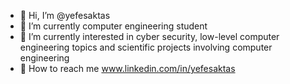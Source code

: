 - 👋 Hi, I’m @yefesaktas
- 🌱 I’m currently computer engineering student
- 👀 I’m currently interested in cyber security, low-level computer engineering topics and scientific projects involving computer engineering
- 📨 How to reach me www.linkedin.com/in/yefesaktas 

<!---
yefesaktas/yefesaktas is a ✨ special ✨ repository because its `README.md` (this file) appears on your GitHub profile.
You can click the Preview link to take a look at your changes.
--->
